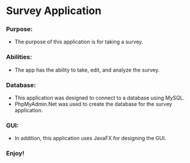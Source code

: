 # Survey Application
### Purpose: 
* The purpose of this application is for taking a survey.
### Abilities: 
* The app has the ability to take, edit, and analyze the survey.
### Database: 
* This application was designed to connect to a database using MySQL. 
* PhpMyAdmin.Net was used to create the database for the survey application.
### GUI: 
* In addition, this application uses JavaFX for designing the GUI. 
### Enjoy!
